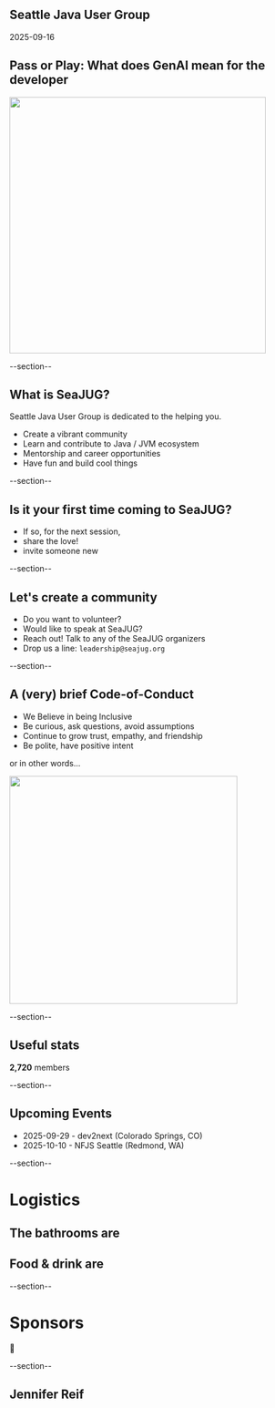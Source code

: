 ## Seattle Java User Group

2025-09-16

## Pass or Play: What does GenAI mean for the developer

<img width="450" src="images/seajug.svg" />

--section--

## What is SeaJUG?

Seattle Java User Group is dedicated to the helping you.

* Create a vibrant community
* Learn and contribute to Java / JVM ecosystem
* Mentorship and career opportunities
* Have fun and build cool things

--section--

## Is it your first time coming to SeaJUG?

 * If so, for the next session,
 * share the love!
 * invite someone new

--section--

## Let's create a community

* Do you want to volunteer?
* Would like to speak at SeaJUG?
* Reach out! Talk to any of the SeaJUG organizers
* Drop us a line: `leadership@seajug.org`

--section--

## A (very) brief Code-of-Conduct

* We Believe in being Inclusive
* Be curious, ask questions, avoid assumptions
* Continue to grow trust, empathy, and friendship
* Be polite, have positive intent

or in other words...
<div><img height=400px src="images/nice.jpg" /></div>

--section--

## Useful stats

**2,720** members

--section--

## Upcoming Events

- 2025-09-29 - dev2next (Colorado Springs, CO)
- 2025-10-10 - NFJS Seattle (Redmond, WA)

--section--

# Logistics

## The bathrooms are

## Food & drink are

--section--

# Sponsors

🙁

--section--

## Jennifer Reif
